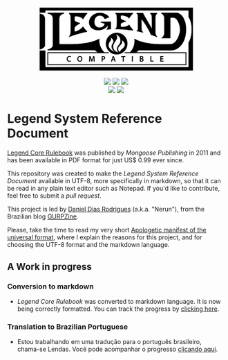 <p align="center">
  <img src="./Compatible%20Logo/Legend%20Compatible%20Logo.png" width="355" />
</p>
<p align="center">
  <a href="LICENSE.md"><img src="https://img.shields.io/badge/license-OGL%20v1.0a-red" /></a>
  <a href="https://en.wikipedia.org/wiki/Markdown"><img src="https://img.shields.io/badge/language-Markdown-darkgreen" /></a>
  <a href="https://en.wikipedia.org/wiki/UTF-8"><img src="https://img.shields.io/badge/encoding-UTF--8-yellow" /></a><br />
  <a href="./Legend%20Core%20Rulebook"><img src="https://progress-bar.dev/16/?title=formatting%20(en_US)" /></a>
  <a href="./Lendas%20Livro%20Básico"><img src="https://progress-bar.dev/6/?title=translation%20(pt_BR)" /></a>
</p>

# Legend System Reference Document

[Legend Core Rulebook](https://www.mongoosepublishing.com/products/legend-core-rulebook?variant=42088757854455) was published by _Mongoose Publishing_ in 2011 and has been available in PDF format for just US$ 0.99 ever since.

This repository was created to make the _Legend System Reference Document_ available in UTF-8, more specifically in markdown, so that it can be read in any plain text editor such as Notepad. If you'd like to contribute, feel free to submit a _pull request_.

This project is led by [Daniel Dias Rodrigues](https://github.com/nerun) (a.k.a. "Nerun"), from the Brazilian blog [GURPZine](https://www.gurpzine.com.br).

Please, take the time to read my very short [Apologetic manifest of the universal format](Apologetic%20manifest%20of%20the%20universal%20format.md), where I explain the reasons for this project, and for choosing the UTF-8 format and the markdown language.

## A Work in progress

### Conversion to markdown

  - _Legend Core Rulebook_ was converted to markdown language. It is now being correctly formatted. You can track the progress by [clicking here](./Legend%20Core%20Rulebook/README.md).

### Translation to Brazilian Portuguese

  - Estou trabalhando em uma tradução para o português brasileiro, chama-se Lendas. Você pode acompanhar o progresso [clicando aqui](./Lendas%20Livro%20Básico/README.md).
